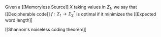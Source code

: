 Given a [[Memoryless Source]] $X$ taking values in $\Sigma_{1}$, we say that
[[Decipherable code]] $f:\Sigma_{1}\to \Sigma_{2}^{*}$ is optimal if it minimizes the [[Expected word length]]

[[Shannon's noiseless coding theorem]]